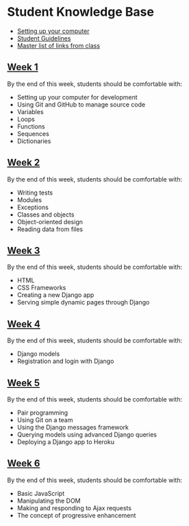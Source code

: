 # Student Knowledge Base

- [Setting up your computer](mac-setup.md)
- [Student Guidelines](student-guidelines/)
- [Master list of links from class](links.md)

## [Week 1](w1/)

By the end of this week, students should be comfortable with:

- Setting up your computer for development
- Using Git and GitHub to manage source code
- Variables
- Loops
- Functions
- Sequences
- Dictionaries

## [Week 2](w2/)

By the end of this week, students should be comfortable with:

- Writing tests
- Modules
- Exceptions
- Classes and objects
- Object-oriented design
- Reading data from files

## [Week 3](w3/)

By the end of this week, students should be comfortable with:

- HTML
- CSS Frameworks
- Creating a new Django app
- Serving simple dynamic pages through Django

## [Week 4](w4/)

By the end of this week, students should be comfortable with:

- Django models
- Registration and login with Django

## [Week 5](w5/)

By the end of this week, students should be comfortable with:

- Pair programming
- Using Git on a team
- Using the Django messages framework
- Querying models using advanced Django queries
- Deploying a Django app to Heroku

## [Week 6](w6/)

By the end of this week, students should be comfortable with:

- Basic JavaScript
- Manipulating the DOM
- Making and responding to Ajax requests
- The concept of progressive enhancement
